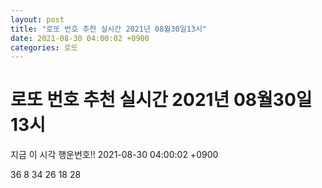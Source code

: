 ```yaml
---
layout: post
title: "로또 번호 추천 실시간 2021년 08월30일13시"
date: 2021-08-30 04:00:02 +0900
categories: 로또
---
```


# 로또 번호 추천 실시간 2021년 08월30일13시

지금 이 시각 행운번호!! 2021-08-30 04:00:02 +0900

 36  8  34  26  18  28 

